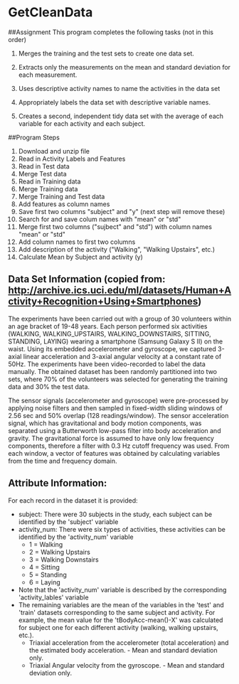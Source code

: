 GetCleanData
============

##Assignment
This program completes the following tasks (not in this order)

1. Merges the training and the test sets to create one data set.

1. Extracts only the measurements on the mean and standard deviation for each measurement. 

1. Uses descriptive activity names to name the activities in the data set

1. Appropriately labels the data set with descriptive variable names. 

1. Creates a second, independent tidy data set with the average of each variable for each activity and each subject. 

##Program Steps
1. Download and unzip file
1. Read in Activity Labels and Features
1. Read in Test data
1. Merge Test data
1. Read in Training data
1. Merge Training data
1. Merge Training and Test data
1. Add features as column names
1. Save first two columns "subject" and "y" (next step will remove these)
1. Search for and save colum names with "mean" or "std"
1. Merge first two columns ("sujbect" and "std") with column names "mean" or "std"
1. Add column names to first two columns
1. Add description of the activity ("Walking", "Walking Upstairs", etc.)
1. Calculate Mean by Subject and activity (y)


## Data Set Information (copied from: http://archive.ics.uci.edu/ml/datasets/Human+Activity+Recognition+Using+Smartphones)
The experiments have been carried out with a group of 30 volunteers within an age bracket of 19-48 years. Each person performed six activities (WALKING, WALKING_UPSTAIRS, WALKING_DOWNSTAIRS, SITTING, STANDING, LAYING) wearing a smartphone (Samsung Galaxy S II) on the waist. Using its embedded accelerometer and gyroscope, we captured 3-axial linear acceleration and 3-axial angular velocity at a constant rate of 50Hz. The experiments have been video-recorded to label the data manually. The obtained dataset has been randomly partitioned into two sets, where 70% of the volunteers was selected for generating the training data and 30% the test data. 

The sensor signals (accelerometer and gyroscope) were pre-processed by applying noise filters and then sampled in fixed-width sliding windows of 2.56 sec and 50% overlap (128 readings/window). The sensor acceleration signal, which has gravitational and body motion components, was separated using a Butterworth low-pass filter into body acceleration and gravity. The gravitational force is assumed to have only low frequency components, therefore a filter with 0.3 Hz cutoff frequency was used. From each window, a vector of features was obtained by calculating variables from the time and frequency domain. 


## Attribute Information:

For each record in the dataset it is provided: 
* subject: There were 30 subjects in the study, each subject can be identified by the 'subject' variable
* activity_num: There were six types of activities, these activities can be identified by the 'activity_num' variable
  * 1 = Walking
  * 2 = Walking Upstairs
  * 3 = Walking Downstairs
  * 4 = Sitting
  * 5 = Standing
  * 6 = Laying
* Note that the 'activity_num' variable is described by the corresponding 'activity_lables' variable
* The remaining variables are the mean of the variables in the 'test' and 'train' datasets corresponding to the same subject and activity. For example, the mean value for the 'tBodyAcc-mean()-X' was calculated for subject one for each different activity (walking, walking upstairs, etc.). 
  * Triaxial acceleration from the accelerometer (total acceleration) and the estimated body acceleration. - Mean and standard deviation only. 
  * Triaxial Angular velocity from the gyroscope. - Mean and standard deviation only.
